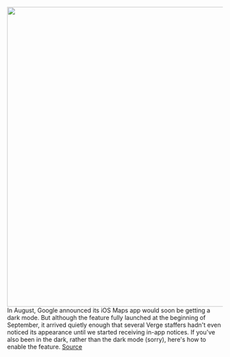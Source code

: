 <img src='https://cdn.vox-cdn.com/thumbor/4rs58kntMt_1i8y1khCeEGCu0fs=/0x0:2646x1746/1200x800/filters:focal(1112x662:1534x1084)/cdn.vox-cdn.com/uploads/chorus_image/image/70115722/Screen_Shot_2021_08_02_at_3.19.53_PM.0.png' width='700px' /><br/>
In August, Google announced its iOS Maps app would soon be getting a dark mode. But although the feature fully launched at the beginning of September, it arrived quietly enough that several Verge staffers hadn't even noticed its appearance until we started receiving in-app notices. If you've also been in the dark, rather than the dark mode (sorry), here's how to enable the feature.
<a href='https://www.theverge.com/2021/11/9/22771759/how-to-enable-dark-mode-in-google-maps-ios-android'> Source <a/>